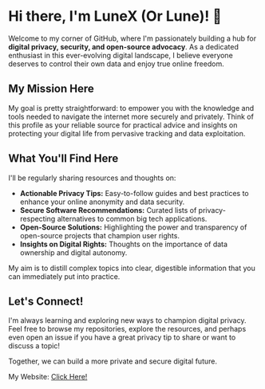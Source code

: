 # Hi there, I'm LuneX (Or Lune)! 👋

Welcome to my corner of GitHub, where I'm passionately building a hub for **digital privacy, security, and open-source advocacy**. As a dedicated enthusiast in this ever-evolving digital landscape, I believe everyone deserves to control their own data and enjoy true online freedom.

## My Mission Here

My goal is pretty straightforward: to empower you with the knowledge and tools needed to navigate the internet more securely and privately. Think of this profile as your reliable source for practical advice and insights on protecting your digital life from pervasive tracking and data exploitation.

## What You'll Find Here

I'll be regularly sharing resources and thoughts on:

* **Actionable Privacy Tips:** Easy-to-follow guides and best practices to enhance your online anonymity and data security.
* **Secure Software Recommendations:** Curated lists of privacy-respecting alternatives to common big tech applications.
* **Open-Source Solutions:** Highlighting the power and transparency of open-source projects that champion user rights.
* **Insights on Digital Rights:** Thoughts on the importance of data ownership and digital autonomy.

My aim is to distill complex topics into clear, digestible information that you can immediately put into practice.

## Let's Connect!

I'm always learning and exploring new ways to champion digital privacy. Feel free to browse my repositories, explore the resources, and perhaps even open an issue if you have a great privacy tip to share or want to discuss a topic!

Together, we can build a more private and secure digital future.

My Website: [Click Here!](https://lunex403.github.io/privacy-guide-website/)
